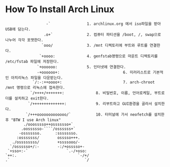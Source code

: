 How To Install Arch Linux
=========================

                      -` 				1. archlinux.org 에서 iso파일을 받아 USB에 담는다. 
                     .o+` 				2. 컴퓨터 파티션을 /boot, /, swap으로 나누어 각각 포맷한다. 
                    `ooo/  				3. /mnt 디렉토리에 부트와 루트를 연결한다.
                   `+oooo:				4. genfstab명령으로 마운트 디렉토리를 /etc/fstab 파일에 저장한다. 
                  `+oooooo:				5. 인터넷에 연결한다. 
                  -+oooooo+:                            6. 미러리스트로 기본적인 아치리눅스 파일을 다운받는다. 
                `/:-:++oooo+:                           7. arch-chroot /mnt 명령으로 리눅스에 접속한다. 
               `/++++/+++++++:  			8. 비밀번호, 이름, 언어로케일, 부트로더를 설치하고 exit한다.  
              `/++++++++++++++:  			9. 리부트하고 GUI환경을 골라서 설치한다. 
             `/+++ooooooooooooo/` 			10. 터미널에 가서 neofetch를 설치한 후 "BTW I use Arch linux"  
            ./ooosssso++osssssso+`  
           .oossssso-````/ossssss+`  
          -osssssso.      :ssssssso. 		 
         :osssssss/        osssso+++.  
       ./ossssssss/        +ssssooo/-   
      `/ossssso+/:-        -:/+osssso+-  
     `+sso+:-`                 `.-/+oso:  
    `++:.                           `-/+/  
    .`                                 `/












